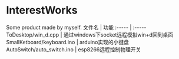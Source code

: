 # InterestWorks
Some product made by myself.
文件名 | 功能
:----- | :-----
ToDesktop/win_d.cpp | 通过windows下socket远程模拟win+d回到桌面
SmallKetboard/keyboard.ino | arduino实现的小键盘
AutoSwitch/auto_switch.ino | esp8266远程控制物理开关
